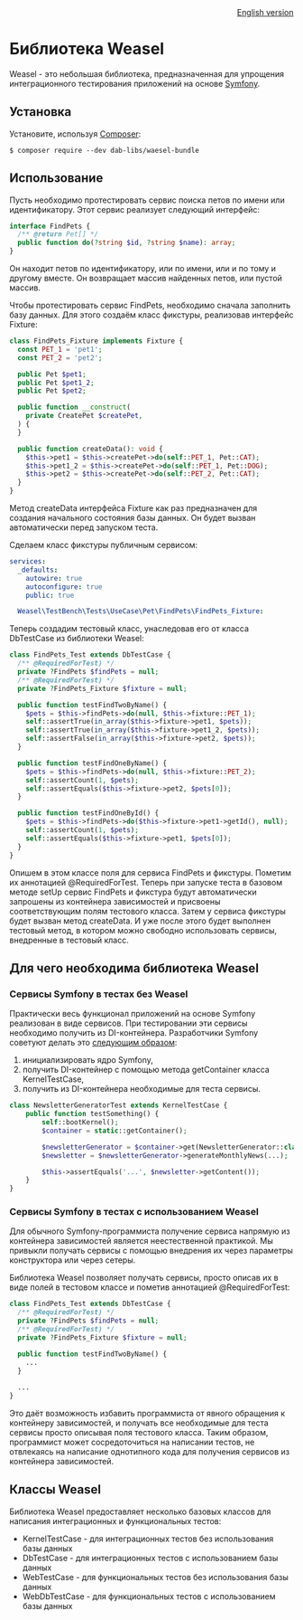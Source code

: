 <div align="right"><a href="README.md">English version</a></div>

# Библиотека Weasel

Weasel - это небольшая библиотека, предназначенная для упрощения интеграционного тестирования приложений на основе
[Symfony](https://symfony.com/).

## Установка

Установите, используя [Composer](https://getcomposer.org/):

```shell
$ composer require --dev dab-libs/waesel-bundle
```

## Использование

Пусть необходимо протестировать сервис поиска петов по имени или идентификатору. Этот сервис реализует следующий
интерфейс:

```php
interface FindPets {
  /** @return Pet[] */
  public function do(?string $id, ?string $name): array;
}
```

Он находит петов по идентификатору, или по имени, или и по тому и другому вместе. Он возвращает массив найденных петов,
или пустой массив.

Чтобы протестировать сервис FindPets, необходимо сначала заполнить базу данных. Для этого создаём класс фикстуры,
реализовав интерфейс Fixture:

```php
class FindPets_Fixture implements Fixture {
  const PET_1 = 'pet1';
  const PET_2 = 'pet2';

  public Pet $pet1;
  public Pet $pet1_2;
  public Pet $pet2;

  public function __construct(
    private CreatePet $createPet,
  ) {
  }

  public function createData(): void {
    $this->pet1 = $this->createPet->do(self::PET_1, Pet::CAT);
    $this->pet1_2 = $this->createPet->do(self::PET_1, Pet::DOG);
    $this->pet2 = $this->createPet->do(self::PET_2, Pet::CAT);
  }
}
```

Метод createData интерфейса Fixture как раз предназначен для создания начального состояния базы данных. Он будет вызван
автоматически перед запуском теста.

Сделаем класс фикстуры публичным сервисом:

```yaml
services:
  _defaults:
    autowire: true
    autoconfigure: true
    public: true

  Weasel\TestBench\Tests\UseCase\Pet\FindPets\FindPets_Fixture:
```

Теперь создадим тестовый класс, унаследовав его от класса DbTestCase из библиотеки Weasel:

```php
class FindPets_Test extends DbTestCase {
  /** @RequiredForTest) */
  private ?FindPets $findPets = null;
  /** @RequiredForTest) */
  private ?FindPets_Fixture $fixture = null;

  public function testFindTwoByName() {
    $pets = $this->findPets->do(null, $this->fixture::PET_1);
    self::assertTrue(in_array($this->fixture->pet1, $pets));
    self::assertTrue(in_array($this->fixture->pet1_2, $pets));
    self::assertFalse(in_array($this->fixture->pet2, $pets));
  }

  public function testFindOneByName() {
    $pets = $this->findPets->do(null, $this->fixture::PET_2);
    self::assertCount(1, $pets);
    self::assertEquals($this->fixture->pet2, $pets[0]);
  }

  public function testFindOneById() {
    $pets = $this->findPets->do($this->fixture->pet1->getId(), null);
    self::assertCount(1, $pets);
    self::assertEquals($this->fixture->pet1, $pets[0]);
  }
}
```

Опишем в этом классе поля для сервиса FindPets и фикстуры. Пометим их аннотацией @RequiredForTest. Теперь при запуске
теста в базовом методе setUp сервис FindPets и фикстура будут автоматически запрошены из контейнера зависимостей и
присвоены соответствующим полям тестового класса. Затем у сервиса фикстуры будет вызван метод createData. И уже после
этого будет выполнен тестовый метод, в котором можно свободно использовать сервисы, внедренные в тестовый класс.

## Для чего необходима библиотека Weasel

### Сервисы Symfony в тестах без Weasel

Практически весь функционал приложений на основе Symfony реализован в виде сервисов. При тестировании эти сервисы
необходимо получить из DI-контейнера. Разработчики Symfony советуют делать это
[следующим образом](https://symfony.com/doc/current/testing.html#integration-tests):

1. инициализировать ядро Symfony,
2. получить DI-контейнер с помощью метода getContainer класса KernelTestCase,
3. получить из DI-контейнера необходимые для теста сервисы.

```php 
class NewsletterGeneratorTest extends KernelTestCase {
    public function testSomething() {
        self::bootKernel();
        $container = static::getContainer();

        $newsletterGenerator = $container->get(NewsletterGenerator::class);
        $newsletter = $newsletterGenerator->generateMonthlyNews(...);

        $this->assertEquals('...', $newsletter->getContent());
    }
}
```

### Сервисы Symfony в тестах с использованием Weasel

Для обычного Symfony-программиста получение сервиса напрямую из контейнера зависимостей является неестественной
практикой. Мы привыкли получать сервисы с помощью внедрения их через параметры конструктора или через сетеры.

Библиотека Weasel позволяет получать сервисы, просто описав их в виде полей в тестовом классе и пометив аннотацией
@RequiredForTest:

```php
class FindPets_Test extends DbTestCase {
  /** @RequiredForTest) */
  private ?FindPets $findPets = null;
  /** @RequiredForTest) */
  private ?FindPets_Fixture $fixture = null;

  public function testFindTwoByName() {
    ...
  }
  
  ...
}
```

Это даёт возможность избавить программиста от явного обращения к контейнеру зависимостей, и получать все необходимые для
теста сервисы просто описывая поля тестового класса. Таким образом, программист может сосредоточиться на написании
тестов, не отвлекаясь на написание однотипного кода для получения сервисов из контейнера зависимостей.

## Классы Weasel

Библиотека Weasel предоставляет несколько базовых классов для написания интеграционных и функциональных тестов:

* KernelTestCase - для интеграционных тестов без использования базы данных
* DbTestCase - для интеграционных тестов с использованием базы данных
* WebTestCase - для функциональных тестов без использования базы данных
* WebDbTestCase - для функциональных тестов с использованием базы данных
